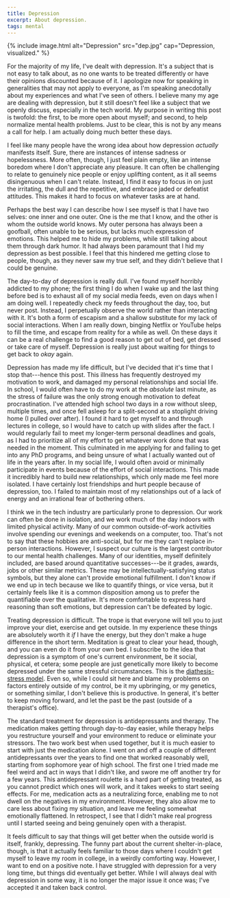 ```yaml
---
title: Depression
excerpt: About depression.
tags: mental
---
```


{% include image.html alt="Depression" src="dep.jpg" cap="Depression, visualized." %}

For the majority of my life, I've dealt with depression.
It's a subject that is not easy to talk about, as no one wants to be treated differently or have their opinions discounted because of it.
I apologize now for speaking in generalities that may not apply to everyone, as I'm speaking anecdotally about my experiences and what I've seen of others.
I believe many my age are dealing with depression, but it still doesn't feel like a subject that we openly discuss, especially in the tech world.
My purpose in writing this post is twofold: the first, to be more open about myself; and second, to help normalize mental health problems.
Just to be clear, this is not by any means a call for help.
I am actually doing much better these days.

I feel like many people have the wrong idea about how depression *actually* manifests itself.
Sure, there are instances of intense sadness or hopelessness.
More often, though, I just feel plain empty, like an intense boredom where I don't appreciate any pleasure.
It can often be challenging to relate to genuinely nice people or enjoy uplifting content, as it all seems disingenuous when I can't relate.
Instead, I find it easy to focus in on just the irritating, the dull and the repetitive, and embrace jaded or defeatist attitudes.
This makes it hard to focus on whatever tasks are at hand.

Perhaps the best way I can describe how I see myself is that I have two selves: one inner and one outer.
One is the me that I know, and the other is whom the outside world knows.
My outer persona has always been a goofball, often unable to be serious, but lacks much expression of emotions.
This helped me to hide my problems, while still talking about them through dark humor.
It had always been paramount that I hid my depression as best possible.
I feel that this hindered me getting close to people, though, as they never saw my true self, and they didn't believe that I could be genuine.

The day-to-day of depression is really dull.
I've found myself horribly addicted to my phone; the first thing I do when I wake up and the last thing before bed is to exhaust all of my social media feeds, even on days when I am doing well.
I repeatedly check my feeds throughout the day, too, but never post.
Instead, I perpetually observe the world rather than interacting with it.
It's both a form of escapism and a shallow substitute for my lack of social interactions.
When I am really down, binging Netflix or YouTube helps to fill the time, and escape from reality for a while as well.
On these days it can be a real challenge to find a good reason to get out of bed, get dressed or take care of myself.
Depression is really just about waiting for things to get back to *okay* again.

Depression has made my life difficult, but I've decided that it's time that I stop that---hence this post.
This illness has frequently destroyed my motivation to work, and damaged my personal relationships and social life.
In school, I would often have to do my work at the *absolute* last minute, as the stress of failure was the only strong enough motivation to defeat procrastination.
I've attended high school two days in a row without sleep, multiple times, and once fell asleep for a split-second at a stoplight driving home (I pulled over after).
I found it hard to get myself to and through lectures in college, so I would have to catch up with slides after the fact.
I would regularly fail to meet my longer-term personal deadlines and goals, as I had to prioritize all of my effort to get whatever work done that was needed in the moment.
This culminated in me applying for and failing to get into any PhD programs, and being unsure of what I actually wanted out of life in the years after.
In my social life, I would often avoid or minimally participate in events because of the effort of social interactions.
This made it incredibly hard to build new relationships, which only made me feel more isolated.
I have certainly lost friendships and hurt people because of depression, too.
I failed to maintain most of my relationships out of a lack of energy and an irrational fear of bothering others.

I think we in the tech industry are particularly prone to depression.
Our work can often be done in isolation, and we work much of the day indoors with limited physical activity.
Many of our common outside-of-work activities involve spending our evenings and weekends on a computer, too.
That's not to say that these hobbies are anti-social, but for me they can't replace in-person interactions.
However, I suspect our culture is the largest contributor to our mental health challenges.
Many of our identities, myself definitely included, are based around quantitative successes---be it grades, awards, jobs or other similar metrics.
These may be intellectually-satisfying status symbols, but they alone can't provide emotional fulfillment.
I don't know if we end up in tech because we like to quantify things, or vice versa, but it certainly feels like it is a common disposition among us to prefer the quantifiable over the qualitative.
It's more comfortable to express hard reasoning than soft emotions, but depression can't be defeated by logic.

Treating depression is difficult.
The trope is that everyone will tell you to just improve your diet, exercise and get outside.
In my experience these things are absolutely worth it *if* I have the energy, but they don't make a huge difference in the short term.
Meditation is great to clear your head, though, and you can even do it from your own bed.
I subscribe to the idea that depression is a symptom of one's current environment, be it social, physical, et cetera; some people are just genetically more likely to become depressed under the same stressful circumstances.
This is the [diathesis-stress model](https://en.wikipedia.org/wiki/Diathesis%E2%80%93stress_model).
Even so, while I could sit here and blame my problems on factors entirely outside of my control, be it my upbringing, or my genetics, or something similar, I don't believe this is productive.
In general, it's better to keep moving forward, and let the past be the past (outside of a therapist's office).

The standard treatment for depression is antidepressants and therapy.
The medication makes getting through day-to-day easier, while therapy helps you restructure yourself and your environment to reduce or eliminate your stressors.
The two work best when used together, but it is much easier to start with just the medication alone.
I went on and off a couple of different antidepressants over the years to find one that worked reasonably well, starting from sophomore year of high school.
The first one I tried made me feel weird and act in ways that I didn't like, and swore me off another try for a few years.
This antidepressant roulette is a hard part of getting treated, as you cannot predict which ones will work, and it takes weeks to start seeing effects.
For me, medication acts as a neutralizing force, enabling me to not dwell on the negatives in my environment.
However, they also allow me to care less about fixing my situation, and leave me feeling somewhat emotionally flattened.
In retrospect, I see that I didn't make real progress until I started seeing and being genuinely open with a therapist.

It feels difficult to say that things will get better when the outside world is itself, frankly, depressing.
The funny part about the current shelter-in-place, though, is that it actually feels familiar to those days where I couldn't get myself to leave my room in college, in a weirdly comforting way.
However, I want to end on a positive note.
I have struggled with depression for a very long time, but things did eventually get better.
While I will always deal with depression in some way, it is no longer the major issue it once was; I've accepted it and taken back control.
